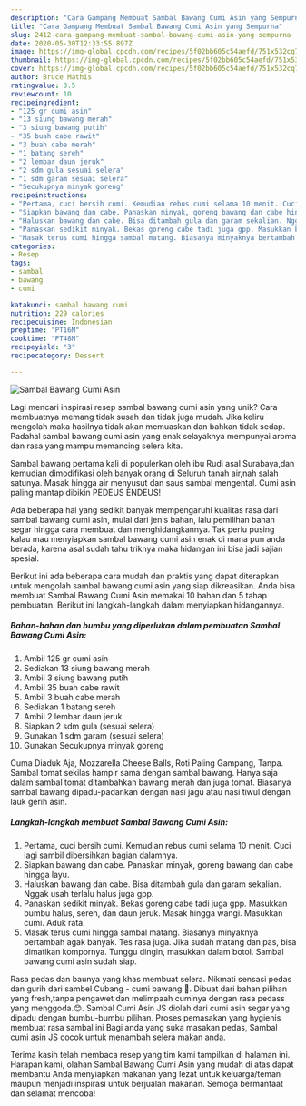 ```yaml
---
description: "Cara Gampang Membuat Sambal Bawang Cumi Asin yang Sempurna"
title: "Cara Gampang Membuat Sambal Bawang Cumi Asin yang Sempurna"
slug: 2412-cara-gampang-membuat-sambal-bawang-cumi-asin-yang-sempurna
date: 2020-05-30T12:33:55.897Z
image: https://img-global.cpcdn.com/recipes/5f02bb605c54aefd/751x532cq70/sambal-bawang-cumi-asin-foto-resep-utama.jpg
thumbnail: https://img-global.cpcdn.com/recipes/5f02bb605c54aefd/751x532cq70/sambal-bawang-cumi-asin-foto-resep-utama.jpg
cover: https://img-global.cpcdn.com/recipes/5f02bb605c54aefd/751x532cq70/sambal-bawang-cumi-asin-foto-resep-utama.jpg
author: Bruce Mathis
ratingvalue: 3.5
reviewcount: 10
recipeingredient:
- "125 gr cumi asin"
- "13 siung bawang merah"
- "3 siung bawang putih"
- "35 buah cabe rawit"
- "3 buah cabe merah"
- "1 batang sereh"
- "2 lembar daun jeruk"
- "2 sdm gula sesuai selera"
- "1 sdm garam sesuai selera"
- "Secukupnya minyak goreng"
recipeinstructions:
- "Pertama, cuci bersih cumi. Kemudian rebus cumi selama 10 menit. Cuci lagi sambil dibersihkan bagian dalamnya."
- "Siapkan bawang dan cabe. Panaskan minyak, goreng bawang dan cabe hingga layu."
- "Haluskan bawang dan cabe. Bisa ditambah gula dan garam sekalian. Nggak usah terlalu halus juga gpp."
- "Panaskan sedikit minyak. Bekas goreng cabe tadi juga gpp. Masukkan bumbu halus, sereh, dan daun jeruk. Masak hingga wangi. Masukkan cumi. Aduk rata."
- "Masak terus cumi hingga sambal matang. Biasanya minyaknya bertambah agak banyak. Tes rasa juga. Jika sudah matang dan pas, bisa dimatikan kompornya. Tunggu dingin, masukkan dalam botol. Sambal bawang cumi asin sudah siap."
categories:
- Resep
tags:
- sambal
- bawang
- cumi

katakunci: sambal bawang cumi 
nutrition: 229 calories
recipecuisine: Indonesian
preptime: "PT16M"
cooktime: "PT48M"
recipeyield: "3"
recipecategory: Dessert

---
```



![Sambal Bawang Cumi Asin](https://img-global.cpcdn.com/recipes/5f02bb605c54aefd/751x532cq70/sambal-bawang-cumi-asin-foto-resep-utama.jpg)

Lagi mencari inspirasi resep sambal bawang cumi asin yang unik? Cara membuatnya memang tidak susah dan tidak juga mudah. Jika keliru mengolah maka hasilnya tidak akan memuaskan dan bahkan tidak sedap. Padahal sambal bawang cumi asin yang enak selayaknya mempunyai aroma dan rasa yang mampu memancing selera kita.

Sambal bawang pertama kali di populerkan oleh ibu Rudi asal Surabaya,dan kemudian dimodifikasi oleh banyak orang di Seluruh tanah air,nah salah satunya. Masak hingga air menyusut dan saus sambal mengental. Cumi asin paling mantap dibikin PEDEUS ENDEUS!

Ada beberapa hal yang sedikit banyak mempengaruhi kualitas rasa dari sambal bawang cumi asin, mulai dari jenis bahan, lalu pemilihan bahan segar hingga cara membuat dan menghidangkannya. Tak perlu pusing kalau mau menyiapkan sambal bawang cumi asin enak di mana pun anda berada, karena asal sudah tahu triknya maka hidangan ini bisa jadi sajian spesial.


Berikut ini ada beberapa cara mudah dan praktis yang dapat diterapkan untuk mengolah sambal bawang cumi asin yang siap dikreasikan. Anda bisa membuat Sambal Bawang Cumi Asin memakai 10 bahan dan 5 tahap pembuatan. Berikut ini langkah-langkah dalam menyiapkan hidangannya.

<!--inarticleads1-->

##### Bahan-bahan dan bumbu yang diperlukan dalam pembuatan Sambal Bawang Cumi Asin:

1. Ambil 125 gr cumi asin
1. Sediakan 13 siung bawang merah
1. Ambil 3 siung bawang putih
1. Ambil 35 buah cabe rawit
1. Ambil 3 buah cabe merah
1. Sediakan 1 batang sereh
1. Ambil 2 lembar daun jeruk
1. Siapkan 2 sdm gula (sesuai selera)
1. Gunakan 1 sdm garam (sesuai selera)
1. Gunakan Secukupnya minyak goreng


Cuma Diaduk Aja, Mozzarella Cheese Balls, Roti Paling Gampang, Tanpa. Sambal tomat sekilas hampir sama dengan sambal bawang. Hanya saja dalam sambal tomat ditambahkan bawang merah dan juga tomat. Biasanya sambal bawang dipadu-padankan dengan nasi jagu atau nasi tiwul dengan lauk gerih asin. 

<!--inarticleads2-->

##### Langkah-langkah membuat Sambal Bawang Cumi Asin:

1. Pertama, cuci bersih cumi. Kemudian rebus cumi selama 10 menit. Cuci lagi sambil dibersihkan bagian dalamnya.
1. Siapkan bawang dan cabe. Panaskan minyak, goreng bawang dan cabe hingga layu.
1. Haluskan bawang dan cabe. Bisa ditambah gula dan garam sekalian. Nggak usah terlalu halus juga gpp.
1. Panaskan sedikit minyak. Bekas goreng cabe tadi juga gpp. Masukkan bumbu halus, sereh, dan daun jeruk. Masak hingga wangi. Masukkan cumi. Aduk rata.
1. Masak terus cumi hingga sambal matang. Biasanya minyaknya bertambah agak banyak. Tes rasa juga. Jika sudah matang dan pas, bisa dimatikan kompornya. Tunggu dingin, masukkan dalam botol. Sambal bawang cumi asin sudah siap.


Rasa pedas dan baunya yang khas membuat selera. Nikmati sensasi pedas dan gurih dari sambel Cubang - cumi bawang 🦑. Dibuat dari bahan pilihan yang fresh,tanpa pengawet dan melimpaah cuminya dengan rasa pedass yang menggoda.😊. Sambal Cumi Asin JS diolah dari cumi asin segar yang dipadu dengan bumbu-bumbu pilihan. Proses pemasakan yang hygienis membuat rasa sambal ini Bagi anda yang suka masakan pedas, Sambal cumi asin JS cocok untuk menambah selera makan anda. 

Terima kasih telah membaca resep yang tim kami tampilkan di halaman ini. Harapan kami, olahan Sambal Bawang Cumi Asin yang mudah di atas dapat membantu Anda menyiapkan makanan yang lezat untuk keluarga/teman maupun menjadi inspirasi untuk berjualan makanan. Semoga bermanfaat dan selamat mencoba!
